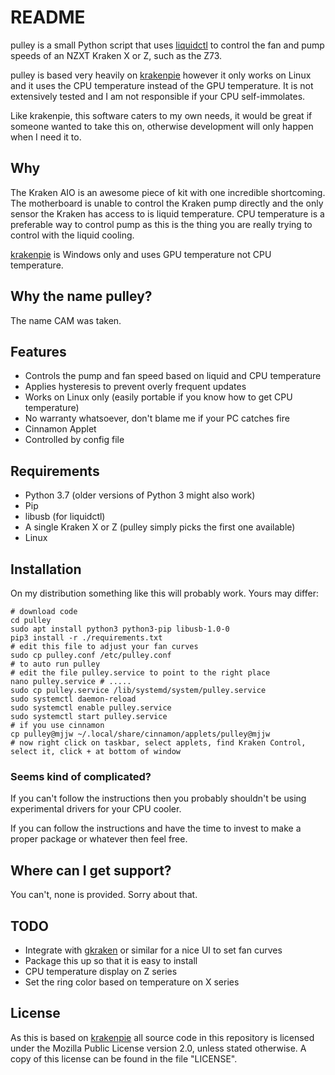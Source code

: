 # README

pulley is a small Python script that uses
[liquidctl](https://github.com/jonasmalacofilho/liquidctl/) to control the fan
and pump speeds of an NZXT Kraken X or Z, such as the Z73.

pulley is based very heavily on
[krakenpie](https://gitlab.com/yorickpeterse/krakenpie) however it only works
on Linux and it uses the CPU temperature instead of the GPU temperature. It
is not extensively tested and I am not responsible if your CPU self-immolates.

Like krakenpie, this software caters to my own needs, it would be great if
someone wanted to take this on, otherwise development will only happen when I
need it to.

## Why

The Kraken AIO is an awesome piece of kit with one incredible shortcoming. The
motherboard is unable to control the Kraken pump directly and the only sensor
the Kraken has access to is liquid temperature. CPU temperature is a preferable
way to control pump as this is the thing you are really trying to control with
the liquid cooling.

[krakenpie](https://gitlab.com/yorickpeterse/krakenpie) is Windows only and
uses GPU temperature not CPU temperature.

## Why the name pulley?

The name CAM was taken.

## Features

* Controls the pump and fan speed based on liquid and CPU temperature
* Applies hysteresis to prevent overly frequent updates
* Works on Linux only (easily portable if you know how to get CPU temperature)
* No warranty whatsoever, don't blame me if your PC catches fire
* Cinnamon Applet
* Controlled by config file

## Requirements

* Python 3.7 (older versions of Python 3 might also work)
* Pip
* libusb (for liquidctl)
* A single Kraken X or Z (pulley simply picks the first one available)
* Linux

## Installation

On my distribution something like this will probably work. Yours may differ:

    # download code
    cd pulley
    sudo apt install python3 python3-pip libusb-1.0-0
    pip3 install -r ./requirements.txt
    # edit this file to adjust your fan curves
    sudo cp pulley.conf /etc/pulley.conf
    # to auto run pulley
    # edit the file pulley.service to point to the right place
    nano pulley.service # .....
    sudo cp pulley.service /lib/systemd/system/pulley.service
    sudo systemctl daemon-reload
    sudo systemctl enable pulley.service
    sudo systemctl start pulley.service
    # if you use cinnamon 
    cp pulley@mjjw ~/.local/share/cinnamon/applets/pulley@mjjw
    # now right click on taskbar, select applets, find Kraken Control, select it, click + at bottom of window

### Seems kind of complicated?

If you can't follow the instructions then you probably shouldn't be using
experimental drivers for your CPU cooler.

If you can follow the instructions and have the time to invest 
to make a proper package or whatever then feel free. 

## Where can I get support?

You can't, none is provided. Sorry about that.

## TODO

* Integrate with [gkraken](https://gitlab.com/leinardi/gkraken) or similar for
  a nice UI to set fan curves
* Package this up so that it is easy to install
* CPU temperature display on Z series
* Set the ring color based on temperature on X series

## License

As this is based on [krakenpie](https://gitlab.com/yorickpeterse/krakenpie) all
source code in this repository is licensed under the Mozilla Public License
version 2.0, unless stated otherwise. A copy of this license can be found in the
file "LICENSE".
